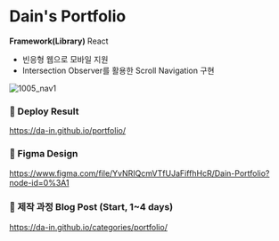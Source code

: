 # Dain's Portfolio

**Framework(Library)** React
- 빈응형 웹으로 모바일 지원
- Intersection Observer를 활용한 Scroll Navigation 구현

![1005_nav1](https://user-images.githubusercontent.com/66757141/196207389-a3bdade3-87bf-4912-a9a0-57fa143e9b0c.gif)

### 🔗 Deploy Result  
https://da-in.github.io/portfolio/

### 🎨 Figma Design  
https://www.figma.com/file/YvNRIQcmVTfUJaFiffhHcR/Dain-Portfolio?node-id=0%3A1

### 📄 제작 과정 Blog Post (Start, 1~4 days)
https://da-in.github.io/categories/portfolio/
